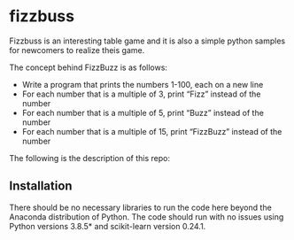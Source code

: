 # fizzbuss

Fizzbuss is an interesting table game and it is also a simple python samples for newcomers to realize theis game. 

The concept behind FizzBuzz is as follows:

*  Write a program that prints the numbers 1-100, each on a new line
*  For each number that is a multiple of 3, print “Fizz” instead of the number
*  For each number that is a multiple of 5, print “Buzz” instead of the number
*  For each number that is a multiple of 15, print “FizzBuzz” instead of the number

The following is the description of this repo:

## Installation <a name="installation"></a>

There should be no necessary libraries to run the code here beyond the Anaconda distribution of Python. The code should run with no issues using Python versions 3.8.5* and scikit-learn version 0.24.1.
